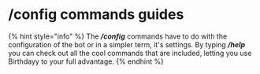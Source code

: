 # /config commands guides

{% hint style="info" %}
The _**/config**_ commands have to do with the configuration of the bot or in a simpler term, it's settings. By typing _**/help**_ you can check out all the cool commands that are included, letting you use Birthdayy to your full advantage.
{% endhint %}
